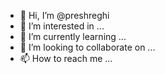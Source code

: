 - 👋 Hi, I’m @preshreghi
- 👀 I’m interested in ...
- 🌱 I’m currently learning ...
- 💞️ I’m looking to collaborate on ...
- 📫 How to reach me ...

<!---
preshreghi/preshreghi is a ✨ special ✨ repository because its `README.md` (this file) appears on your GitHub profile.
You can click the Preview link to take a look at your changes.
--->
